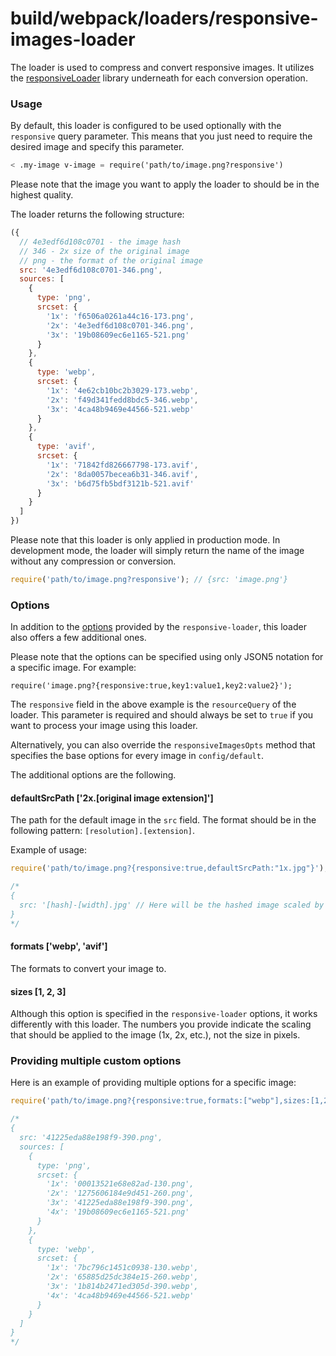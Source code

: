 # build/webpack/loaders/responsive-images-loader

The loader is used to compress and convert responsive images.
It utilizes the [responsiveLoader](https://github.com/dazuaz/responsive-loader/tree/master)
library underneath for each conversion operation.

### Usage

By default, this loader is configured to be used optionally with the `responsive` query parameter.
This means that you just need to require the desired image and specify this parameter.

```ss
< .my-image v-image = require('path/to/image.png?responsive')
```

Please note that the image you want to apply the loader to should be in the highest quality.

The loader returns the following structure:

```js
({
  // 4e3edf6d108c0701 - the image hash
  // 346 - 2x size of the original image
  // png - the format of the original image
  src: '4e3edf6d108c0701-346.png',
  sources: [
    {
      type: 'png',
      srcset: {
        '1x': 'f6506a0261a44c16-173.png',
        '2x': '4e3edf6d108c0701-346.png',
        '3x': '19b08609ec6e1165-521.png'
      }
    },
    {
      type: 'webp',
      srcset: {
        '1x': '4e62cb10bc2b3029-173.webp',
        '2x': 'f49d341fedd8bdc5-346.webp',
        '3x': '4ca48b9469e44566-521.webp'
      }
    },
    {
      type: 'avif',
      srcset: {
        '1x': '71842fd826667798-173.avif',
        '2x': '8da0057becea6b31-346.avif',
        '3x': 'b6d75fb5bdf3121b-521.avif'
      }
    }
  ]
})
```

Please note that this loader is only applied in production mode.
In development mode, the loader will simply return the name of the image without any
compression or conversion.

```js
require('path/to/image.png?responsive'); // {src: 'image.png'}
```

### Options

In addition to the [options](https://github.com/dazuaz/responsive-loader/tree/master#options) provided by the
`responsive-loader`, this loader also offers a few additional ones.

Please note that the options can be specified using only JSON5 notation for a specific image.
For example:

```
require('image.png?{responsive:true,key1:value1,key2:value2}');
```

The `responsive` field in the above example is the `resourceQuery` of the loader.
This parameter is required and should always be set to `true`
if you want to process your image using this loader.

Alternatively, you can also override the `responsiveImagesOpts` method that specifies
the base options for every image in `config/default`.

The additional options are the following.

#### defaultSrcPath ['2x.[original image extension]']

The path for the default image in the `src` field.
The format should be in the following pattern: `[resolution].[extension]`.

Example of usage:

```js
require('path/to/image.png?{responsive:true,defaultSrcPath:"1x.jpg"}');

/*
{
  src: '[hash]-[width].jpg' // Here will be the hashed image scaled by 1x of its original size
}
*/
```

#### formats ['webp', 'avif']

The formats to convert your image to.

#### sizes [1, 2, 3]

Although this option is specified in the `responsive-loader` options,
it works differently with this loader.
The numbers you provide indicate the scaling that should be applied to
the image (1x, 2x, etc.), not the size in pixels.

### Providing multiple custom options

Here is an example of providing multiple options for a specific image:

```js
require('path/to/image.png?{responsive:true,formats:["webp"],sizes:[1,2,3,4],defaultSrcPath:"3x.png"}');

/*
{
  src: '41225eda88e198f9-390.png',
  sources: [
    {
      type: 'png',
      srcset: {
        '1x': '00013521e68e82ad-130.png',
        '2x': '1275606184e9d451-260.png',
        '3x': '41225eda88e198f9-390.png',
        '4x': '19b08609ec6e1165-521.png'
      }
    },
    {
      type: 'webp',
      srcset: {
        '1x': '7bc796c1451c0938-130.webp',
        '2x': '65885d25dc384e15-260.webp',
        '3x': '1b814b2471ed305d-390.webp',
        '4x': '4ca48b9469e44566-521.webp'
      }
    }
  ]
}
*/
```
